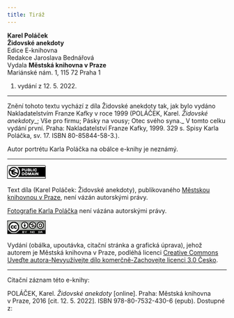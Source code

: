 ```yaml
---
title: Tiráž
---
```


**Karel Poláček**  
**Židovské anekdoty**  
Edice E-knihovna  
Redakce Jaroslava Bednářová  
Vydala **Městská knihovna v Praze**  
Mariánské nám. 1, 115 72 Praha 1  
1. vydání z 12. 5. 2022.

***

Znění tohoto textu vychází z díla Židovské anekdoty tak, jak bylo vydáno Nakladatelstvím Franze Kafky v roce 1999 (POLÁČEK, Karel. _Židovské anekdoty__; Vše pro firmu; Pásky na vousy; Otec svého syna._ V tomto celku vydání první. Praha: Nakladatelství Franze Kafky, 1999. 329 s. Spisy Karla Poláčka, sv. 17. ISBN 80-85844-58-3.).

Autor portrétu Karla Poláčka na obálce e-knihy je neznámý.

***

[![](./resources/image001.jpg)](http://creativecommons.org/publicdomain/mark/1.0/deed.cs)

Text díla (Karel Poláček: Židovské anekdoty), publikovaného [Městskou knihovnou v Praze](http://www.mlp.cz/), není vázán autorskými právy.

[Fotografie Karla Poláčka](https://cs.wikipedia.org/wiki/Karel_Pol%C3%A1%C4%8Dek#/media/File:Karel_Pol%C3%A1%C4%8Dek_(1892-1945).jpg) není vázána autorskými právy.

[![](./resources/image002.jpg)](http://creativecommons.org/licenses/by-nc-sa/3.0/cz/)

Vydání (obálka, upoutávka, citační stránka a grafická úprava), jehož autorem je Městská knihovna v Praze, podléhá licenci [Creative Commons Uveďte autora-Nevyužívejte dílo komerčně-Zachovejte licenci 3.0 Česko](http://creativecommons.org/licenses/by-nc-sa/3.0/cz/).

***

Citační záznam této e-knihy:

POLÁČEK, Karel. _Židovské anekdoty_ \[online\].  Praha: Městská knihovna v Praze, 2016 \[cit. 12. 5. 2022]. ISBN 978-80-7532-430-6 (epub). Dostupné z: <next-book-url>